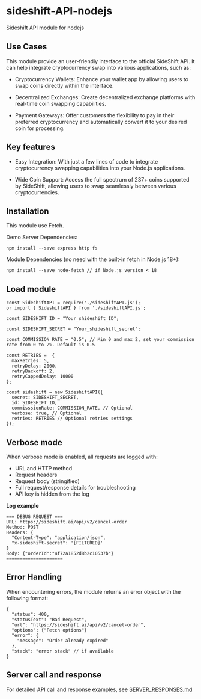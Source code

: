 # sideshift-API-nodejs
Sideshift API module for nodejs

## Use Cases
This module provide an user-friendly interface to the official SideShift API. It can help integrate cryptocurrency swap into various applications, such as:

- Cryptocurrency Wallets: Enhance your wallet app by allowing users to swap coins directly within the interface.

- Decentralized Exchanges: Create decentralized exchange platforms with real-time coin swapping capabilities.

- Payment Gateways: Offer customers the flexibility to pay in their preferred cryptocurrency and automatically convert it to your desired coin for processing.


## Key features
- Easy Integration: With just a few lines of code to integrate cryptocurrency swapping capabilities into your Node.js applications.

- Wide Coin Support: Access the full spectrum of 237+ coins supported by SideShift, allowing users to swap seamlessly between various cryptocurrencies.


## Installation
This module use Fetch.

Demo Server Dependencies:
```
npm install --save express http fs
```
Module Dependencies (no need with the built-in fetch in Node.js 18+):
```
npm install --save node-fetch // if Node.js version < 18
```

##  Load module
```
const SideshiftAPI = require('./sideshiftAPI.js');
or import { SideshiftAPI } from './sideshiftAPI.js';

const SIDESHIFT_ID = "Your_shideshift_ID";

const SIDESHIFT_SECRET = "Your_shideshift_secret";

const COMMISSION_RATE = "0.5"; // Min 0 and max 2, set your commission rate from 0 to 2%. Default is 0.5

const RETRIES =  {
  maxRetries: 5,
  retryDelay: 2000,
  retryBackoff: 2,
  retryCappedDelay: 10000
};

const sideshift = new SideshiftAPI({
  secret: SIDESHIFT_SECRET,
  id: SIDESHIFT_ID,
  commisssionRate: COMMISSION_RATE, // Optional
  verbose: true, // Optional
  retries: RETRIES // Optional retries settings
});
```


## Verbose mode
When verbose mode is enabled, all requests are logged with:
- URL and HTTP method
- Request headers
- Request body (stringified)
- Full request/response details for troubleshooting
- API key is hidden from the log


**Log example**
```
=== DEBUG REQUEST ===
URL: https://sideshift.ai/api/v2/cancel-order
Method: POST
Headers: {
  "Content-Type": "application/json",
  "x-sideshift-secret": '[FILTERED]'
}
Body: {"orderId":"4f72a1852d8b2c10537b"}
=====================
```


## Error Handling
When encountering errors, the module returns an error object with the following format:

```
{
  "status": 400,
  "statusText": "Bad Request",
  "url": "https://sideshift.ai/api/v2/cancel-order",
  "options": {"Fetch options"}
  "error": {
    "message": "Order already expired"
  },
  "stack": "error stack" // if available
}
```

## Server call and response
For detailed API call and response examples, see [SERVER_RESPONSES.md](SERVER_RESPONSES.md)
